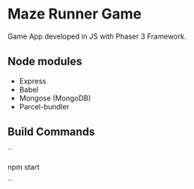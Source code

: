 # Maze Runner Game
Game App developed in JS with Phaser 3 Framework.

## Node modules
- Express
- Babel
- Mongose (MongoDB)
- Parcel-bundler

## Build Commands
``

npm start

``